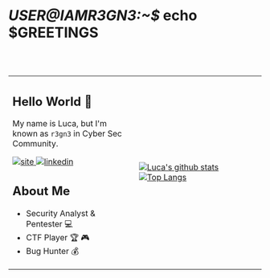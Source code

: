 # *USER@IAMR3GN3:~$* echo $GREETINGS
  
<br/><br/>    
<table><tr><td width="50%">
  
## Hello World :tada:
My name is Luca, but I'm known as ``r3gn3`` in Cyber Sec Community.

<a href="https://lucaribeiro.me/" target="_blank">
<img src=https://img.shields.io/badge/-lucaribeiro.me-212121?&?style=plastic&logo=react&logoColor=white alt=site />
</a>
<a href="https://linkedin.com/in/luca-ribeiro" target="_blank">
<img src=https://img.shields.io/badge/linkedin-%231E77B5.svg?&style=plastic&logo=linkedin&logoColor=white alt=linkedin  />
</a>  

## About Me
- Security Analyst & Pentester :computer: 
- CTF Player :trophy: :video_game:
- Bug Hunter :moneybag:
</td><td width="50%">

[![Luca's github stats](https://github-readme-stats.vercel.app/api?username=LucaRibeiro&show_icons=true&theme=synthwave)](https://github.com/anuraghazra/github-readme-stats)
[![Top Langs](https://github-readme-stats.vercel.app/api/top-langs/?username=LucaRibeiro&theme=synthwave&layout=compact&hide=Makefile,Objective-C,HTML,CSS&exclude_repo=Improve-Visual----Descritor&langs_count=10)](https://github.com/anuraghazra/github-readme-stats)
